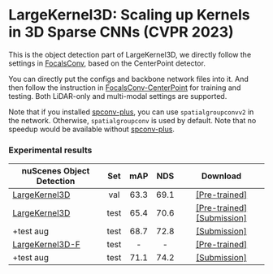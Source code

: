 # LargeKernel3D: Scaling up Kernels in 3D Sparse CNNs (CVPR 2023)

This is the object detection part of LargeKernel3D, we directly follow the settings in [FocalsConv](https://github.com/dvlab-research/FocalsConv/tree/master/CenterPoint), based on the CenterPoint detector. 

You can directly put the configs and backbone network files into it. And then follow the instruction in [FocalsConv-CenterPoint](https://github.com/dvlab-research/FocalsConv/tree/master/CenterPoint) for training and testing.
Both LiDAR-only and multi-modal settings are supported.

Note that if you installed [spconv-plus](https://github.com/dvlab-research/spconv-plus), you can use `spatialgroupconvv2` in the network. Otherwise, `spatialgroupconv` is used by default. Note that no speedup would be available without [spconv-plus](https://github.com/dvlab-research/spconv-plus).

### Experimental results

| nuScenes Object Detection                                                                                                    |      Set       | mAP  | NDS  |                                                                                                   Download                                                                                                   |
|------------------------------------------------------------------------------------------------------------------------------|:--------------:|:----:|:----:|:------------------------------------------------------------------------------------------------------------------------------------------------------------------------------------------------------------:|
| [LargeKernel3D](object-detection/configs/nusc/voxelnet/nusc_centerpoint_voxelnet_0075voxel_fix_bn_z_largekernel3d_tiny.py)   |      val       | 63.3 | 69.1 |                                                    [[Pre-trained]](https://drive.google.com/file/d/1qDCareDEyzElFMH0iPuMYkMVozI8qSGQ/view?usp=share_link)                                                    |
| [LargeKernel3D](object-detection/configs/nusc/voxelnet/nusc_centerpoint_voxelnet_0075voxel_fix_bn_z_largekernel3d_multimodal.py) |      test      | 65.4 | 70.6 | [[Pre-trained]](https://drive.google.com/file/d/1Cipmcq5PFyxObWkJPG9LPUNVnYsrlYBH/view?usp=share_link) [[Submission]](https://drive.google.com/file/d/1y2Km6rCb7PFBoe458cYL-H4Jh3yDeBe1/view?usp=share_link) |
| +test aug  |      test      | 68.7 | 72.8 |                                                    [[Submission]](https://drive.google.com/file/d/15gYXgwE6XSIJhrnEFFvwKHXdPv9rK_PM/view?usp=share_link)                                                     |
| [LargeKernel3D-F](object-detection/configs/nusc/voxelnet/nusc_centerpoint_voxelnet_0075voxel_fix_bn_z_largekernel3d_multimodal.py) | test |  -   |  -   |                                                    [[Pre-trained]](https://drive.google.com/file/d/1MDSOGEtV0BZ_GCWDiedyLe9h1pi-lnnV/view?usp=share_link)                                                    |
| +test aug  |      test      | 71.1 | 74.2 |                                                    [[Submission]](https://drive.google.com/file/d/1eQkQRA7YPAn6DuEh6oUA_VOv6vvs1csF/view?usp=share_link)                                                     |
